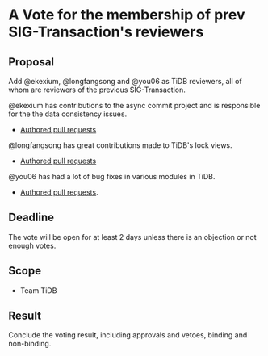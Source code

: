 # A Vote for the membership of prev SIG-Transaction's reviewers

## Proposal

Add @ekexium, @longfangsong and @you06 as TiDB reviewers, all of whom are reviewers of the previous SIG-Transaction.

@ekexium has contributions to the async commit project and is responsible for the the data consistency issues.
* [Authored pull requests](https://github.com/pingcap/tidb/pulls?q=is%3Apr+author%3Aekexium)

@longfangsong has great contributions made to TiDB's lock views.
* [Authored pull requests](https://github.com/pingcap/tidb/pulls?q=is%3Apr+author%3Alongfangsong)

@you06 has had a lot of bug fixes in various modules in TiDB.
* [Authored pull requests](https://github.com/pingcap/tidb/pulls?q=is%3Apr+author%3Ayou06).


## Deadline

The vote will be open for at least 2 days unless there is an objection or not enough votes.

## Scope

* Team TiDB

## Result

Conclude the voting result, including approvals and vetoes, binding and non-binding.
